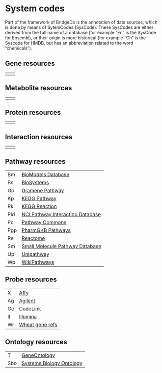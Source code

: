 # System codes

Part of the framework of BridgeDb is the annotation of data sources, which is done by means of SytemCodes (SysCode).
These SysCodes are either derived from the full name of  a database (for example “En” is the SysCode for Ensembl),
or their origin is more historical (for example “Ch” is the Syscode for HMDB, but has an abbreviation related
to the word “chemicals”).

## Gene resources

<table>
  <tr><td></td><td><a href=""></a></td></tr>
</table>

## Metabolite resources

<table>
  <tr><td></td><td><a href=""></a></td></tr>
</table>

## Protein resources

<table>
  <tr><td></td><td><a href=""></a></td></tr>
</table>

## Interaction resources

<table>
  <tr><td></td><td><a href=""></a></td></tr>
</table>

## Pathway resources
<table>
  <tr><td>Bm</td><td><a href="http://www.ebi.ac.uk/biomodels/">BioModels Database</a></td></tr>
  <tr><td>Bs</td><td><a href="http://www.ncbi.nlm.nih.gov/biosystems/">BioSystems</a></td></tr>
  <tr><td>Gp</td><td><a href="http://www.gramene.org/pathway">Gramene Pathway</a></td></tr>
  <tr><td>Kp</td><td><a href="http://www.genome.jp/kegg/pathway.html">KEGG Pathway</a></td></tr>
  <tr><td>Rk</td><td><a href="http://www.genome.jp/kegg/reaction/">KEGG Reaction</a></td></tr>
  <tr><td>Pid</td><td><a href="http://pid.nci.nih.gov/">NCI Pathway Interactino Database</a></td></tr>
  <tr><td>Pc</td><td><a href="http://www.pathwaycommons.org/pc/">Pathway Commons</a></td></tr>
  <tr><td>Pgp</td><td><a href="http://www.pharmgkb.org/">PharmGKB Pathways</a></td></tr>
  <tr><td>Re</td><td><a href="http://www.reactome.org/">Reactome</a></td></tr>
  <tr><td>Sm</td><td><a href="http://www.smpdb.ca/pathways">Small Molecule Pathway Database</a></td></tr>
  <tr><td>Up</td><td><a href="http://www.grenoble.prabi.fr/obiwarehouse/unipathway">Unipathway</a></td></tr>
  <tr><td>Wp</td><td><a href="https://wikipathways.org/">WikiPathways</a></td></tr>
</table>

## Probe resources

<table>
  <tr><td>X</td><td><a href="http://www.affymetrix.com/">Affy</a></td></tr>
  <tr><td>Ag</td><td><a href="http://agilent.com/">Agilent</a></td></tr>
  <tr><td>Ge</td><td><a href="http://www.appliedmicroarrays.com/">CodeLink</a></td></tr>
  <tr><td>Il</td><td><a href="http://www.illumina.com/">Illumina</a></td></tr>
  <tr><td>Wr</td><td><a href="http://wheat.pw.usda.gov/">Wheat gene refs</a></td></tr>
</table>


## Ontology resources

<table>
  <tr><td>T</td><td><a href="http://www.ebi.ac.uk/QuickGO/">GeneOntology</a></td></tr>
  <tr><td>Sbo</td><td><a href="http://www.ebi.ac.uk/sbo/">Systems Biology Ontology</a></td></tr>
</table>

<!--  <tr><td></td><td><a href=""></a></td></tr> -->


